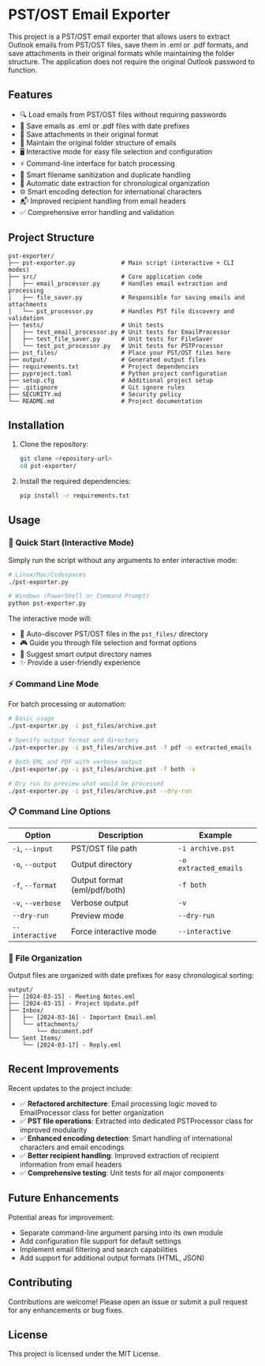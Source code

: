 # PST/OST Email Exporter

This project is a PST/OST email exporter that allows users to extract Outlook emails from PST/OST files, save them in .eml or .pdf formats, and save attachments in their original formats while maintaining the folder structure. The application does not require the original Outlook password to function.

## Features

- 🔍 Load emails from PST/OST files without requiring passwords
- 📧 Save emails as .eml or .pdf files with date prefixes
- 📎 Save attachments in their original format
- 📁 Maintain the original folder structure of emails
- 🖥️ Interactive mode for easy file selection and configuration
- ⚡ Command-line interface for batch processing
- 🔧 Smart filename sanitization and duplicate handling
- 📅 Automatic date extraction for chronological organization
- 🌐 Smart encoding detection for international characters
- 📬 Improved recipient handling from email headers
- ✅ Comprehensive error handling and validation

## Project Structure

```text
pst-exporter/
├── pst-exporter.py             # Main script (interactive + CLI modes)
├── src/                        # Core application code
│   ├── email_processor.py      # Handles email extraction and processing
│   ├── file_saver.py           # Responsible for saving emails and attachments
│   └── pst_processor.py        # Handles PST file discovery and validation
├── tests/                      # Unit tests
│   ├── test_email_processor.py # Unit tests for EmailProcessor
│   ├── test_file_saver.py      # Unit tests for FileSaver
│   └── test_pst_processor.py   # Unit tests for PSTProcessor
├── pst_files/                  # Place your PST/OST files here
├── output/                     # Generated output files
├── requirements.txt            # Project dependencies
├── pyproject.toml              # Python project configuration
├── setup.cfg                   # Additional project setup
├── .gitignore                  # Git ignore rules
├── SECURITY.md                 # Security policy
└── README.md                   # Project documentation
```

## Installation

1. Clone the repository:

   ```bash
   git clone <repository-url>
   cd pst-exporter/
   ```

2. Install the required dependencies:

   ```bash
   pip install -r requirements.txt
   ```

## Usage

### 🎯 Quick Start (Interactive Mode)

Simply run the script without any arguments to enter interactive mode:

```bash
# Linux/Mac/Codespaces
./pst-exporter.py

# Windows (PowerShell or Command Prompt)
python pst-exporter.py
```

The interactive mode will:

- 📁 Auto-discover PST/OST files in the `pst_files/` directory
- 🎮 Guide you through file selection and format options
- 🎯 Suggest smart output directory names
- ✨ Provide a user-friendly experience

### ⚡ Command Line Mode

For batch processing or automation:

```bash
# Basic usage
./pst-exporter.py -i pst_files/archive.pst

# Specify output format and directory
./pst-exporter.py -i pst_files/archive.pst -f pdf -o extracted_emails

# Both EML and PDF with verbose output
./pst-exporter.py -i pst_files/archive.pst -f both -v

# Dry run to preview what would be processed
./pst-exporter.py -i pst_files/archive.pst --dry-run
```

### 📋 Command Line Options

| Option | Description | Example |
|--------|-------------|---------|
| `-i`, `--input` | PST/OST file path | `-i archive.pst` |
| `-o`, `--output` | Output directory | `-o extracted_emails` |
| `-f`, `--format` | Output format (eml/pdf/both) | `-f both` |
| `-v`, `--verbose` | Verbose output | `-v` |
| `--dry-run` | Preview mode | `--dry-run` |
| `--interactive` | Force interactive mode | `--interactive` |

### 📂 File Organization

Output files are organized with date prefixes for easy chronological sorting:

```text
output/
├── [2024-03-15] - Meeting Notes.eml
├── [2024-03-15] - Project Update.pdf
├── Inbox/
│   ├── [2024-03-16] - Important Email.eml
│   └── attachments/
│       └── document.pdf
└── Sent Items/
    └── [2024-03-17] - Reply.eml
```

## Recent Improvements

Recent updates to the project include:

- ✅ **Refactored architecture**: Email processing logic moved to EmailProcessor class for better organization
- ✅ **PST file operations**: Extracted into dedicated PSTProcessor class for improved modularity
- ✅ **Enhanced encoding detection**: Smart handling of international characters and email encodings
- ✅ **Better recipient handling**: Improved extraction of recipient information from email headers
- ✅ **Comprehensive testing**: Unit tests for all major components

## Future Enhancements

Potential areas for improvement:

- Separate command-line argument parsing into its own module
- Add configuration file support for default settings
- Implement email filtering and search capabilities
- Add support for additional output formats (HTML, JSON)

## Contributing

Contributions are welcome! Please open an issue or submit a pull request for any enhancements or bug fixes.

## License

This project is licensed under the MIT License.
